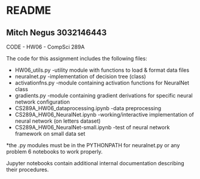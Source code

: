 README
==============================================================================================
Mitch Negus
3032146443
---------------------------------------------------------------------------------------------------------------------------------------------------------------------
CODE - HW06 - CompSci 289A

The code for this assignment includes the following files:

* HW06_utils.py					-utility module with functions to load & format data files
* neuralnet.py						-implementation of decision tree (class)
* activationfns.py					-module containing activation functions for NeuralNet class
* gradients.py						-module containing gradient derivations for specific neural network configuration
* CS289A_HW06_dataprocessing.ipynb	-data preprocessing
* CS289A_HW06_NeuralNet.ipynb		-working/interactive implementation of neural network (on letters dataset)
* CS289A_HW06_NeuralNet-small.ipynb	-test of neural network framework on small data set

*the .py modules must be in the PYTHONPATH for neuralnet.py or any problem 6 notebooks to work properly.

Jupyter notebooks contain additional internal documentation describing their procedures.
